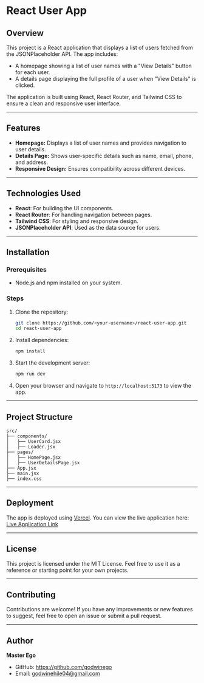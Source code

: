 # React User App

## Overview
This project is a React application that displays a list of users fetched from the JSONPlaceholder API. The app includes:
- A homepage showing a list of user names with a "View Details" button for each user.
- A details page displaying the full profile of a user when "View Details" is clicked.

The application is built using React, React Router, and Tailwind CSS to ensure a clean and responsive user interface.

---

## Features
- **Homepage:** Displays a list of user names and provides navigation to user details.
- **Details Page:** Shows user-specific details such as name, email, phone, and address.
- **Responsive Design:** Ensures compatibility across different devices.

---

## Technologies Used
- **React**: For building the UI components.
- **React Router**: For handling navigation between pages.
- **Tailwind CSS**: For styling and responsive design.
- **JSONPlaceholder API**: Used as the data source for users.

---

## Installation

### Prerequisites
- Node.js and npm installed on your system.

### Steps
1. Clone the repository:
   ```bash
   git clone https://github.com/<your-username>/react-user-app.git
   cd react-user-app
   ```
2. Install dependencies:
   ```bash
   npm install
   ```
3. Start the development server:
   ```bash
   npm run dev
   ```
4. Open your browser and navigate to `http://localhost:5173` to view the app.

---

## Project Structure
```
src/
├── components/
│   ├── UserCard.jsx
│   ├── Loader.jsx
├── pages/
│   ├── HomePage.jsx
│   ├── UserDetailsPage.jsx
├── App.jsx
├── main.jsx
├── index.css
```

---

## Deployment
The app is deployed using [Vercel](https://vercel.com). You can view the live application here:
[Live Application Link](https://your-vercel-link.com)

---

## License
This project is licensed under the MIT License. Feel free to use it as a reference or starting point for your own projects.

---

## Contributing
Contributions are welcome! If you have any improvements or new features to suggest, feel free to open an issue or submit a pull request.

---

## Author
**Master Ego**

- GitHub: https://github.com/godwinego
- Email: godwinehile04@gmail.com

